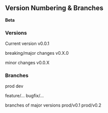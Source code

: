## Version Numbering & Branches
**Beta**

### Versions
Current version v0.0.1

breaking/major changes
v0.X.0

minor changes
v0.0.X

### Branches

prod
dev

feature/...
bugfix/...

branches of major versions
prod/v0.1
prod/v0.2